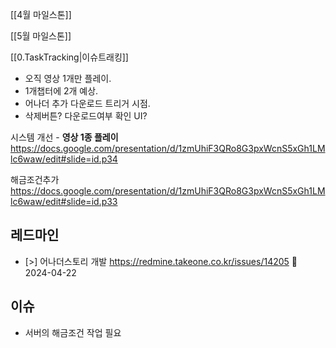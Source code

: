
[[4월 마일스톤]]

[[5월 마일스톤]]


[[0.TaskTracking|이슈트래킹]] 


- 오직 영상 1개만 플레이.
- 1개챕터에 2개 예상.
- 어나더 추가 다운로드 트리거 시점. 
- 삭제버튼? 다운로드여부 확인 UI?

시스템 개선 - **영상 1종 플레이**
https://docs.google.com/presentation/d/1zmUhiF3QRo8G3pxWcnS5xGh1LMlc6waw/edit#slide=id.p34

해금조건추가
https://docs.google.com/presentation/d/1zmUhiF3QRo8G3pxWcnS5xGh1LMlc6waw/edit#slide=id.p33




## 레드마인
- [>] 어나더스토리 개발 https://redmine.takeone.co.kr/issues/14205 🛫 2024-04-22



## 이슈
- 서버의 해금조건 작업 필요

